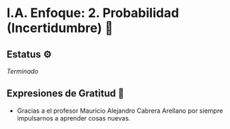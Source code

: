 # I.A. Enfoque: 2. Probabilidad (Incertidumbre) 🚀

## Estatus ⚙️
_Terminado_

## Expresiones de Gratitud 🎁
* Gracias a el profesor Mauricio Alejandro Cabrera Arellano por siempre impulsarnos a aprender cosas nuevas.
